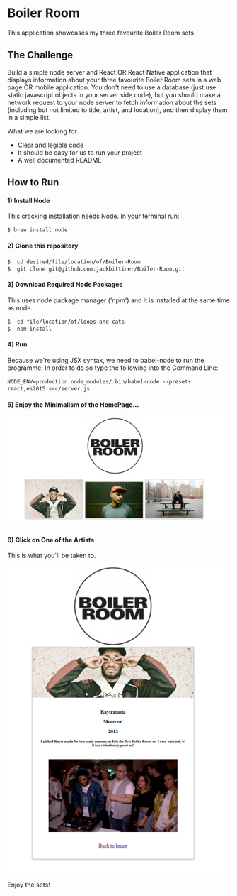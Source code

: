 # Boiler Room

This application showcases my three favourite Boiler Room sets.

## The Challenge

Build a simple node server and React OR React Native application that displays information about your three favourite Boiler Room sets in a web page OR mobile application. You don't need to use a database (just use static javascript objects in your server side code), but you should make a network request to your node server to fetch information about the sets (including but not limited to title, artist, and location), and then display them in a simple list.

What we are looking for
- Clear and legible code
- It should be easy for us to run your project
- A well documented README

## How to Run

#### 1) Install Node

This cracking installation needs Node.
In your terminal run:
```
$ brew install node
```

#### 2) Clone this repository
```
$  cd desired/file/location/of/Boiler-Room
$  git clone git@github.com:jackbittiner/Boiler-Room.git
```

#### 3) Download Required Node Packages
This uses node package manager ('npm') and it is installed at the same time as node.
```
$  cd file/location/of/loops-and-cats
$  npm install
```

#### 4) Run
Because we're using JSX syntax, we need to babel-node to run the programme. In order to do so type the following into the Command Line:
```
NODE_ENV=production node_modules/.bin/babel-node --presets react,es2015 src/server.js
```

#### 5) Enjoy the Minimalism of the HomePage...

!["HomePage"](./src/static/img/IndexPage.png)

#### 6) Click on One of the Artists
This is what you'll be taken to.

!["HomePage"](./src/static/img/DJPage.png)

Enjoy the sets!

